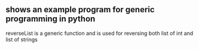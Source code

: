 ## shows an example program for generic programming in python

reverseList is a generic function and is used for reversing both list of int and list of strings
